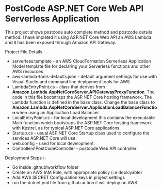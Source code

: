 # PostCode ASP.NET Core Web API Serverless Application

This project shows postcode auto complete method and postcode details method. I have impleted it using ASP.NET Core Web API an AWS Lambda and it has been exposed through Amazon API Gateway.

Project File Details

* serverless.template - an AWS CloudFormation Serverless Application Model template file for declaring your Serverless functions and other AWS resources
* aws-lambda-tools-defaults.json - default argument settings for use with Visual Studio and command line deployment tools for AWS
* LambdaEntryPoint.cs - class that derives from **Amazon.Lambda.AspNetCoreServer.APIGatewayProxyFunction**. The code in
  this file bootstraps the ASP.NET Core hosting framework. The Lambda function is defined in the base class.
  Change the base class to **Amazon.Lambda.AspNetCoreServer.ApplicationLoadBalancerFunction** when using an
  Application Load Balancer.
* LocalEntryPoint.cs - for local development this contains the executable Main function which bootstraps the ASP.NET Core hosting framework with Kestrel, as for typical ASP.NET Core applications.
* Startup.cs - usual ASP.NET Core Startup class used to configure the services ASP.NET Core will use.
* web.config - used for local development.
* Controllers\PostCodeController - postcode Web API controller

Deployment Steps :-

* Go inside .github\workflow folder
* Create an AWS IAM Role, with appropriate policy (i.e deployable)
* Add AWS SECRET Configuration keys in project settings
* run the dotnet.yml file from github action it will deploy on AWS.
